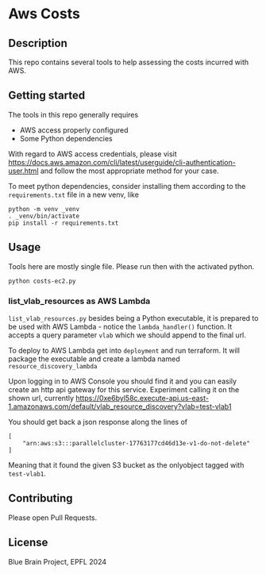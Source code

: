 # Aws Costs

## Description

This repo contains several tools to help assessing the costs incurred with AWS.

## Getting started

The tools in this repo generally requires
 - AWS access properly configured
 - Some Python dependencies


With regard to AWS access credentials, please visit
https://docs.aws.amazon.com/cli/latest/userguide/cli-authentication-user.html and follow the most appropriate method for your case.

To meet python dependencies, consider installing them according to the `requirements.txt` file in a new venv, like
```
python -m venv _venv
. _venv/bin/activate
pip install -r requirements.txt
```

## Usage

Tools here are mostly single file. Please run then with the activated python.
```
python costs-ec2.py
```

### list_vlab_resources as AWS Lambda

`list_vlab_resources.py` besides being a Python executable, it is prepared
to be used with AWS Lambda - notice the `lambda_handler()` function.
It accepts a query parameter `vlab` which we should append to the final url.

To deploy to AWS Lambda get into `deployment` and run terraform. It will package
the executable and create a lambda named `resource_discovery_lambda`

Upon logging in to AWS Console you should find it and you can easily create an http
api gateway for this service. Experiment calling it on the shown url, currently
https://0xe6byl58c.execute-api.us-east-1.amazonaws.com/default/vlab_resource_discovery?vlab=test-vlab1

You should get back a json response along the lines of
```
[
    "arn:aws:s3:::parallelcluster-17763177cd46d13e-v1-do-not-delete"
]
```
Meaning that it found the given S3 bucket as the onlyobject tagged with `test-vlab1`.

## Contributing

Please open Pull Requests.

## License
Blue Brain Project, EPFL 2024
